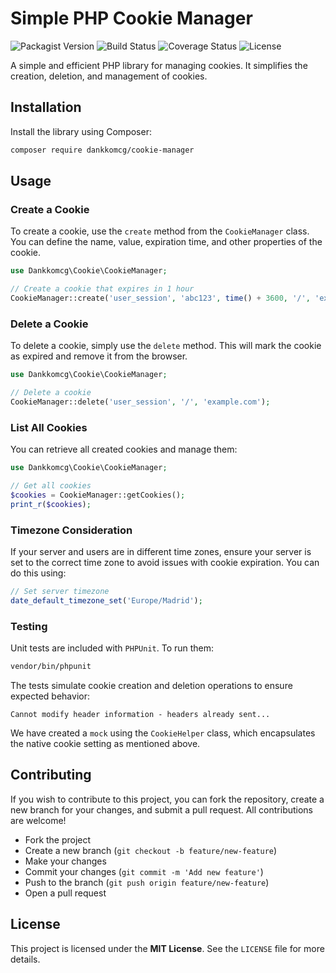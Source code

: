 # Simple PHP Cookie Manager

![Packagist Version](https://img.shields.io/packagist/v/dankkomcg/cookie-manager)
![Build Status](https://img.shields.io/travis/dankkomcg/cookie-manager/main)
![Coverage Status](https://img.shields.io/coveralls/github/dankkomcg/cookie-manager/main)
![License](https://img.shields.io/github/license/dankkomcg/cookie-manager)

A simple and efficient PHP library for managing cookies. It simplifies the creation, deletion, and management of cookies.

## Installation

Install the library using Composer:

```bash
composer require dankkomcg/cookie-manager
```

## Usage

### Create a Cookie

To create a cookie, use the `create` method from the `CookieManager` class. You can define the name, value, expiration time, and other properties of the cookie.

```php
use Dankkomcg\Cookie\CookieManager;

// Create a cookie that expires in 1 hour
CookieManager::create('user_session', 'abc123', time() + 3600, '/', 'example.com', true, true);
```

### Delete a Cookie

To delete a cookie, simply use the `delete` method. This will mark the cookie as expired and remove it from the browser.

```php
use Dankkomcg\Cookie\CookieManager;

// Delete a cookie
CookieManager::delete('user_session', '/', 'example.com');
```

### List All Cookies

You can retrieve all created cookies and manage them:

```php
use Dankkomcg\Cookie\CookieManager;

// Get all cookies
$cookies = CookieManager::getCookies();
print_r($cookies);
```

### Timezone Consideration

If your server and users are in different time zones, ensure your server is set to the correct time zone to avoid issues with cookie expiration. You can do this using:

```php
// Set server timezone
date_default_timezone_set('Europe/Madrid');
```

### Testing

Unit tests are included with `PHPUnit`. To run them:

```bash
vendor/bin/phpunit
```

The tests simulate cookie creation and deletion operations to ensure expected behavior:

```
Cannot modify header information - headers already sent...
```

We have created a `mock` using the `CookieHelper` class, which encapsulates the native cookie setting as mentioned above.

## Contributing

If you wish to contribute to this project, you can fork the repository, create a new branch for your changes, and submit a pull request. All contributions are welcome!

- Fork the project
- Create a new branch (`git checkout -b feature/new-feature`)
- Make your changes
- Commit your changes (`git commit -m 'Add new feature'`)
- Push to the branch (`git push origin feature/new-feature`)
- Open a pull request

## License

This project is licensed under the **MIT License**. See the `LICENSE` file for more details.
```
